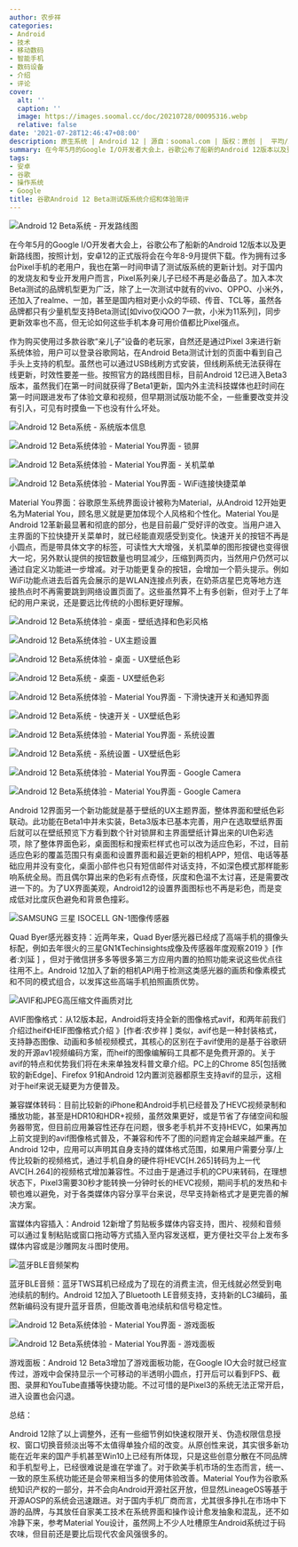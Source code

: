 ```yaml
---
author: 农步祥
categories:
- Android
- 技术
- 移动数码
- 智能手机
- 数码设备
- 介绍
- 评论
cover:
  alt: ''
  caption: ''
  image: https://images.soomal.cc/doc/20210728/00095316.webp
  relative: false
date: '2021-07-28T12:46:47+08:00'
description: 原生系统 | Android 12 | 源自：soomal.com | 版权：原创 |  平均/总评分：09.94/159
summary: 在今年5月的Google I/O开发者大会上，谷歌公布了船新的Android 12版本以及更新路线图，按照计划，安卓12正式版将会在今年8-9月提供下载。作为拥有过多台Pixel手机的老用户，我也在第一时间申请了测试版系统的更新计划。
tags:
- 安卓
- 谷歌
- 操作系统
- Google
title: 谷歌Android 12 Beta测试版系统介绍和体验简评
---
```


![Android 12 Beta系统 - 开发路线图](https://images.soomal.cc/doc/20210728/00095304.webp)



在今年5月的Google I/O开发者大会上，谷歌公布了船新的Android 12版本以及更新路线图，按照计划，安卓12的正式版将会在今年8-9月提供下载。作为拥有过多台Pixel手机的老用户，我也在第一时间申请了测试版系统的更新计划。对于国内的发烧友和专业开发用户而言，Pixel系列亲儿子已经不再是必备品了。加入本次Beta测试的品牌机型更为广泛，除了上一次测试中就有的vivo、OPPO、小米外，还加入了realme、一加，甚至是国内相对更小众的华硕、传音、TCL等，虽然各品牌都只有少量机型支持Beta测试[如vivo仅iQOO 7一款，小米为11系列]，同步更新效率也不高，但无论如何这些手机本身可用价值都比Pixel强点。



作为购买使用过多款谷歌“亲儿子”设备的老玩家，自然还是通过Pixel 3来进行新系统体验，用户可以登录谷歌网站，在Android Beta测试计划的页面中看到自己手头上支持的机型。虽然也可以通过USB线刷方式安装，但线刷系统无法获得在线更新，时效性要差一些。按照官方的路线图目标，目前Android 12已进入Beta3版本，虽然我们在第一时间就获得了Beta1更新，国内外主流科技媒体也赶时间在第一时间跟进发布了体验文章和视频，但早期测试版功能不全，一些重要改变并没有引入，可见有时摸鱼一下也没有什么坏处。



![Android 12 Beta系统 - 系统版本信息](https://images.soomal.cc/doc/20210728/00095307_01.webp)



![Android 12 Beta系统体验 - Material You界面 - 锁屏](https://images.soomal.cc/doc/20210728/00095291_01.webp)



![Android 12 Beta系统体验 - Material You界面 - 关机菜单](https://images.soomal.cc/doc/20210728/00095296_01.webp)



![Android 12 Beta系统体验 - Material You界面 - WiFi连接快捷菜单](https://images.soomal.cc/doc/20210728/00095295_01.webp)



Material You界面：谷歌原生系统界面设计被称为Material，从Android 12开始更名为Material You，顾名思义就是更加体现个人风格和个性化。Material You是Android 12革新最显著和彻底的部分，也是目前最广受好评的改变。当用户进入主界面的下拉快捷开关菜单时，就已经能直观感受到变化。快速开关的按钮不再是小圆点，而是带具体文字的标签，可读性大大增强，关机菜单的图形按键也变得很大一坨，另外默认提供的按钮数量也明显减少，压缩到两页内，当然用户仍然可以通过自定义功能进一步增减。对于功能更复杂的按钮，会增加一个箭头提示。例如WiFi功能点进去后首先会展示的是WLAN连接点列表，在奶茶店星巴克等地方连接热点时不再需要跳到网络设置页面了。这些虽然算不上有多创新，但对于上了年纪的用户来说，还是要远比传统的小图标更好理解。



![Android 12 Beta系统体验 - 桌面 - 壁纸选择和色彩风格](https://images.soomal.cc/doc/20210728/00095289_01.webp)



![Android 12 Beta系统体验 - UX主题设置](https://images.soomal.cc/doc/20210728/00095312_01.webp)



![Android 12 Beta系统体验 - 桌面 - UX壁纸色彩](https://images.soomal.cc/doc/20210728/00095288_01.webp)



![Android 12 Beta系统 - 桌面 - UX壁纸色彩](https://images.soomal.cc/doc/20210728/00095308_01.webp)



![Android 12 Beta系统体验 - Material You界面 - 下滑快速开关和通知界面](https://images.soomal.cc/doc/20210728/00095294_01.webp)



![Android 12 Beta系统 - 快速开关 - UX壁纸色彩](https://images.soomal.cc/doc/20210728/00095309_01.webp)



![Android 12 Beta系统体验 - Material You界面 - 系统设置](https://images.soomal.cc/doc/20210728/00095297_01.webp)



![Android 12 Beta系统 - 系统设置 - UX壁纸色彩](https://images.soomal.cc/doc/20210728/00095311_01.webp)



![Android 12 Beta系统体验 - Material You界面 - Google Camera](https://images.soomal.cc/doc/20210728/00095298_01.webp)



![Android 12 Beta系统体验 - Material You界面 - Google Camera](https://images.soomal.cc/doc/20210728/00095313_01.webp)



Android 12界面另一个新功能就是基于壁纸的UX主题界面，整体界面和壁纸色彩联动。此功能在Beta1中并未实装，Beta3版本已基本完善，用户在选取壁纸界面后就可以在壁纸预览下方看到数个针对锁屏和主界面壁纸计算出来的UI色彩选项，除了整体界面色彩，桌面图标和搜索栏样式也可以改为适应色彩，不过，目前适应色彩的覆盖范围只有桌面和设置界面和最近更新的相机APP，短信、电话等基础应用并没有变化，桌面小部件也只有短信邮件对话支持，不如深色模式那样能影响系统全局。而且偶尔算出来的色彩有点奇怪，灰度和色温不太讨喜，还是需要改进一下的。为了UX界面美观，Android12的设置界面图标也不再是彩色，而是变成低对比度灰色避免和背景色撞彩。



![SAMSUNG 三星 ISOCELL GN-1图像传感器](https://images.soomal.cc/doc/20200523/00089128.webp)



Quad Byer感光器支持：近两年来，Quad Byer感光器已经成了高端手机的摄像头标配，例如去年很火的三星GN1《Techinsights成像及传感器年度观察2019 》[作者:刘延 ]
，但对于微信拼多多等很多第三方应用内置的拍照功能来说这些优点往往用不上。Android 12加入了新的相机API用于检测这类感光器的画质和像素模式和不同的模式组合，以发挥这些高端手机拍照画质优势。



![AVIF和JPEG高压缩文件画质对比](https://images.soomal.cc/doc/20210728/00095314.webp)



AVIF图像格式：从12版本起，Android将支持全新的图像格式avif，和两年前我们介绍过heif《HEIF图像格式介绍 》[作者:农步祥 ]
类似，avif也是一种封装格式，支持静态图像、动画和多帧视频模式，其核心的区别在于avif使用的是基于谷歌研发的开源av1视频编码方案，而heif的图像编解码工具都不是免费开源的。关于avif的特点和优势我们将在未来单独发科普文章介绍。PC上的Chrome 85[包括微软的新Edge]、Firefox 91和Android 12内置浏览器都原生支持avif的显示，这相对于heif来说无疑更为方便普及。



兼容媒体转码：目前比较新的iPhone和Android手机已经普及了HEVC视频录制和播放功能，甚至是HDR10和HDR+视频，虽然效果更好，或是节省了存储空间和服务器带宽，但目前应用兼容性还存在问题，很多老手机并不支持HEVC，如果再加上前文提到的avif图像格式普及，不兼容和传不了图的问题肯定会越来越严重。在Android 12中，应用可以声明其自身支持的媒体格式范围，如果用户需要分享/上传比较新的视频格式，通过手机自身的硬件将HEVC[H.265]转码为上一代AVC[H.264]的视频格式增加兼容性。不过由于是通过手机的CPU来转码，在理想状态下，Pixel3需要30秒才能转换一分钟时长的HEVC视频，期间手机的发热和卡顿也难以避免，对于各类媒体内容分享平台来说，尽早支持新格式才是更完善的解决方案。



富媒体内容插入：Android 12新增了剪贴板多媒体内容支持，图片、视频和音频可以通过复制粘贴或窗口拖动等方式插入至内容发送框，更方便社交平台上发布多媒体内容或是沙雕网友斗图时使用。



![蓝牙BLE音频架构](https://images.soomal.cc/doc/20210728/00095315.webp)



蓝牙BLE音频：蓝牙TWS耳机已经成为了现在的消费主流，但无线就必然受到电池续航的制约。Android 12加入了Bluetooth LE音频支持，支持新的LC3编码，虽然新编码没有提升蓝牙音质，但能改善电池续航和信号稳定性。



![Android 12 Beta系统体验 - Material You界面 - 游戏面板](https://images.soomal.cc/doc/20210728/00095299_01.webp)



![Android 12 Beta系统体验 - Material You界面 - 游戏面板](https://images.soomal.cc/doc/20210728/00095300_01.webp)



游戏面板：Android 12 Beta3增加了游戏面板功能，在Google IO大会时就已经宣传过，游戏中会保持显示一个可移动的半透明小圆点，打开后可以看到FPS、截图、录屏和YouTube直播等快捷功能。不过可惜的是Pixel3的系统无法正常开启，进入设置也会闪退。



总结：



Android 12除了以上调整外，还有一些细节例如快速权限开关、伪造权限信息授权、窗口切换音频淡出等不太值得单独介绍的改变。从原创性来说，其实很多新功能在近年来的国产手机甚至Win10上已经有所体现，只是这些创意分散在不同品牌和手机型号上，已经很难说是谁在学谁了。对于欧美手机市场的生态而言，统一、一致的原生系统功能还是会带来相当多的使用体验改善。Material You作为谷歌系统知识产权的一部分，并不会向Android开源社区开放，但显然LineageOS等基于开源AOSP的系统会迅速跟进。对于国内手机厂商而言，尤其很多挣扎在市场中下游的品牌，与其放任自家美工技术在系统界面和操作设计愈发抽象和混乱，还不如冷静下来，参考Material You设计，虽然网上不少人吐槽原生Android系统过于码农味，但目前还是要比后现代农金风强很多的。